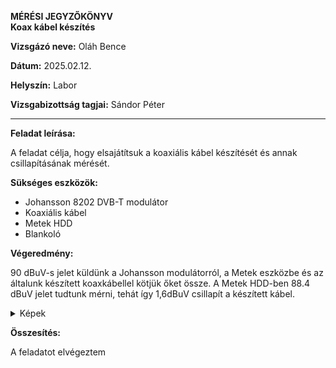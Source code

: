 **MÉRÉSI JEGYZŐKÖNYV**  
**Koax kábel készítés**  

**Vizsgázó neve:** Oláh Bence

**Dátum:** 2025.02.12.

**Helyszín:** Labor 

**Vizsgabizottság tagjai:** Sándor Péter  

---

**Feladat leírása:**

A feladat célja, hogy elsajátítsuk a koaxiális kábel készítését és annak csillapításának mérését.

**Sükséges eszközök:**

- Johansson 8202 DVB-T modulátor
- Koaxiális kábel
- Metek HDD
- Blankoló

**Végeredmény:**

90 dBuV-s jelet küldünk a Johansson modulátorról, a Metek eszközbe és az általunk készített koaxkábellel kötjük őket össze.
A Metek HDD-ben 88.4 dBuV jelet tudtunk mérni, tehát így 1,6dBuV csillapít a készített kábel.

<details>
    <summary>Képek</summary>
   


</details>

**Összesítés:**

A feladatot elvégeztem 
